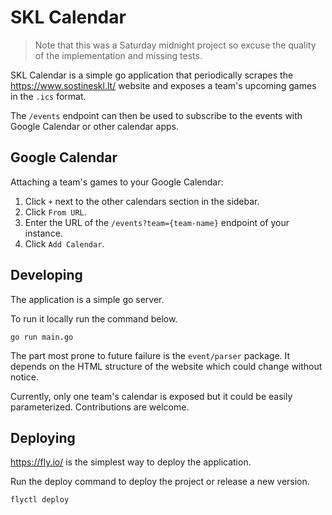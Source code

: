 # SKL Calendar

> Note that this was a Saturday midnight project so excuse the quality of the implementation and missing tests.

SKL Calendar is a simple go application that periodically scrapes the https://www.sostineskl.lt/ website and exposes a team's upcoming games in the `.ics` format.

The `/events` endpoint can then be used to subscribe to the events with Google Calendar or other calendar apps.

## Google Calendar

Attaching a team's games to your Google Calendar:

1. Click `+` next to the other calendars section in the sidebar.
2. Click `From URL`.
3. Enter the URL of the `/events?team={team-name}` endpoint of your instance.
4. Click `Add Calendar`.

## Developing

The application is a simple go server.

To run it locally run the command below.

```
go run main.go
```

The part most prone to future failure is the `event/parser` package. It depends on the HTML structure of the website which could change without notice.

Currently, only one team's calendar is exposed but it could be easily parameterized. Contributions are welcome.

## Deploying

https://fly.io/ is the simplest way to deploy the application.

Run the deploy command to deploy the project or release a new version.

```
flyctl deploy
```
